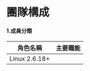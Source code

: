 # 團隊構成
#### 1.成員分類
| 角色名稱          | 主要職能           |
|:----------------:|:----------------:|
| Linux 2.6.18+    |                  |
